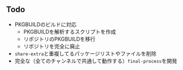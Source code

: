 ## Todo

- PKGBUILDのビルドに対応
  - PKGBUILDを解析するスクリプトを作成
  - リポジトリのPKGBUILDを移行
  - リポジトリを完全に廃止
- `share-extra`と重複してるパッケージリストやファイルを削除
- 完全な（全てのチャンネルで共通して動作する）`final-process`を開発
